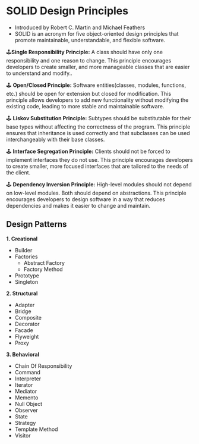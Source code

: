 # SOLID Design Principles

- Introduced by Robert C. Martin and Michael Feathers 
- SOLID is an acronym for five object-oriented design principles that promote maintainable, understandable, and flexible software. 

🕹️**Single Responsibility Principle:**
 A class should have only one responsibility and one reason to change. This principle encourages developers to create smaller, and more manageable classes that are easier to understand and modify..

 🕹️ **Open/Closed Principle:**
  Software entities(classes, modules, functions, etc.) should be open for extension but closed for modification. This principle allows developers to add new functionality without modifying the existing code, leading to more stable and maintainable software.

 🕹️ **Liskov Substitution Principle:**
  Subtypes should be substitutable for their base types without affecting the correctness of the program. This principle ensures that inheritance is used correctly and that subclasses can be used interchangeably with their base classes.

 🕹️ **Interface Segregation Principle:**
  Clients should not be forced to implement interfaces they do not use. This principle encourages developers to create smaller, more focused interfaces that are tailored to the needs of the client.

 🕹️ **Dependency Inversion Principle:**
  High-level modules should not depend on low-level modules. Both should depend on abstractions. This principle encourages developers to design software in a way that reduces dependencies and makes it easier to change and maintain.

## Design Patterns

**1. Creational**
  - Builder
  - Factories
    - Abstract Factory
    - Factory Method
  - Prototype
  - Singleton

**2. Structural**
  - Adapter
  - Bridge
  - Composite
  - Decorator
  - Facade
  - Flyweight
  - Proxy

**3. Behavioral**
   - Chain Of Responsibility
   - Command
   - Interpreter
   - Iterator
   - Mediator
   - Memento
   - Null Object
   - Observer
   - State
   - Strategy
   - Template Method
   - Visitor
   
